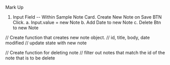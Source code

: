 <!-- ------------------------------------------------------------------------ -->

Mark Up

1.  Input Field -- Within Sample Note Card. Create New Note on Save BTN Click.
    a. Input.value = new Note
    b. Add Date to new Note
    c. Delete Btn to new Note

  <!-- ------------------------------------------------------------------------ -->

// Create function that creates new note object.
// id, title, body, date modified
// update state with new note

  <!-- ------------------------------------------------------------------------ -->

// Create function for deleting note
// filter out notes that match the id of the note that is to be delete

  <!-- ------------------------------------------------------------------------ -->

  <!-- ------------------------------------------------------------------------ -->
